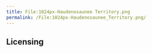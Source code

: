 ```yaml
---
title: File:1024px-Haudenosaunee Territory.png
permalink: /File:1024px-Haudenosaunee_Territory.png/
---
```


## Licensing